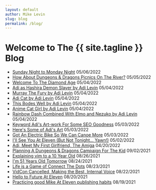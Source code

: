 ```yaml
---
layout: default
author: Mike Levin
slug: blog
permalink: /blog/
---
```


# Welcome to The {{ site.tagline }} Blog

- [Sunday Night to Monday Night](/blog/sunday-night-to-monday-night/) 05/06/2022
- [How About Dungeons & Dragons Picnics On The River?](/blog/how-about-dungeons-dragons-picnics-on-the-river/) 05/05/2022
- [Welcome To The Diamond Age](/blog/welcome-to-the-diamond-age/) 05/04/2022
- [Adi as Hashira Demon Slayer by Adi Levin](/blog/adi-as-hashira-demon-slayer-by-adi-levin/) 05/04/2022
- [Murray The Fury by Adi Levin](/blog/murray-the-fury-by-adi-levin/) 05/04/2022
- [Adi Cat by Adi Levin](/blog/adi-cat-by-adi-levin/) 05/04/2022
- [This Bodes Well by Adi Levin](/blog/this-bodes-well-by-adi-levin/) 05/04/2022
- [Anime Cat Girl by Adi Levin](/blog/anime-cat-girl-by-adi-levin/) 05/04/2022
- [Rainbow Dash Combined With Elmo and Nezuko by Adi Levin](/blog/rainbow-dash-combined-with-elmo-and-nezuko-by-adi-levin/) 05/04/2022
- [Keyword Adi's Art-work For Some SEO Goodness](/blog/keyword-adis-art-work-for-some-seo-goodness/) 05/03/2022
- [Here's Some of Adi's Art](/blog/heres-some-of-adis-art/) 05/03/2022
- [Got An Electric Bike So We Can Canoe More](/blog/got-an-electric-bike-so-we-can-canoe-more/) 05/03/2022
- [I'll See You At Eleven (But Not Tonight... Yawn!)](/blog/ill-see-you-at-eleven-but-not-tonight-yawn/) 05/02/2022
- [Adi, Meet My First Girlfriend, The Amiga](/blog/adi-meet-my-first-girlfriend-the-amiga/) 04/20/2022
- [Planning A Dungeons & Dragons Campaign For The Kid](/blog/planning-a-dungeons-dragons-campaign-for-the-kid/) 09/02/2021
- [Explaining vim to a 10 Year Old](/blog/explaining-vim-to-a-10-year-old/) 08/26/2021
- [I'm 51 Years Old Tomorrow](/blog/im-51-years-old-tomorrow/) 08/24/2021
- [Life is a Game of Connect The Dots](/blog/life-is-a-game-of-connect-the-dots/) 08/23/2021
- [VidCon Cancelled, Making the Best, Internal Voice](/blog/vidcon-cancelled-making-the-best-internal-voice/) 08/22/2021
- [Hello to Future At Eleven](/blog/hello-to-future-at-eleven/) 08/20/2021
- [Practicing good Mike At Eleven publishing habits](/blog/practicing-good-mike-at-eleven-publishing-habits/) 08/19/2021
